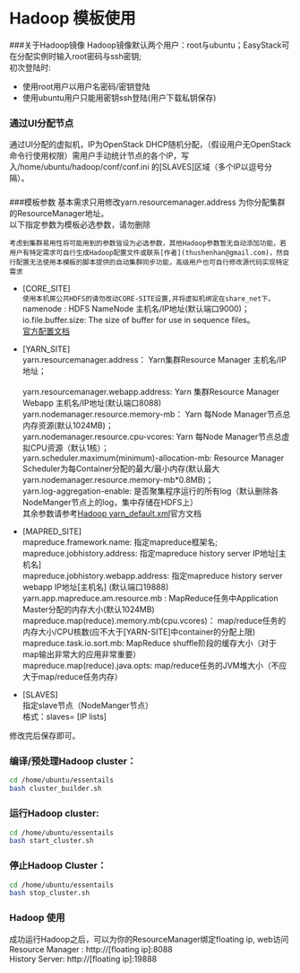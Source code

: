  Hadoop 模板使用
===================================
###关于Hadoop镜像
 Hadoop镜像默认两个用户：root与ubuntu；EasyStack可在分配实例时输入root密码与ssh密钥; <br>
 初次登陆时:
 - 使用root用户以用户名密码/密钥登陆
 - 使用ubuntu用户只能用密钥ssh登陆(用户下载私钥保存)

### 通过UI分配节点
 通过UI分配的虚拟机，IP为OpenStack DHCP随机分配，（假设用户无OpenStack命令行使用权限）需用户手动统计节点的各个IP，写入/home/ubuntu/hadoop/conf/conf.ini 的[SLAVES]区域（多个IP以逗号分隔）。<br>

### 



###模板参数
 基本需求只用修改yarn.resourcemanager.address 为你分配集群的ResourceManager地址。<br>
 以下指定参数为模板必选参数，请勿删除<br>

 `考虑到集群易用性将可能用到的参数皆设为必选参数，其他Hadoop参数暂无自动添加功能，若用户有特定需求可自行生成Hadoop配置文件或联系[作者](thushenhan@gmail.com)，然自行配置无法使用本模板的脚本提供的自动集群同步功能，高级用户也可自行修改源代码实现特定需求`
<br>
 - [CORE_SITE]<br>
	`使用本机房公共HDFS的请勿改动CORE-SITE设置,并将虚拟机绑定在share_net下。`<br>
	namenode : HDFS NameNode 主机名/IP地址(默认端口9000)；<br>
	io.file.buffer.size: The size of buffer for use in sequence files。<br>
	[官方配置文档](https://hadoop.apache.org/docs/r2.7.1/hadoop-project-dist/hadoop-common/core-default.xml)
	
 - [YARN_SITE]<br>
	yarn.resourcemanager.address： Yarn集群Resource Manager 主机名/IP地址； 	<br>	
	yarn.resourcemanager.webapp.address: Yarn 集群Resource Manager Webapp 主机名/IP地址(默认端口8088)
	<br>
	yarn.nodemanager.resource.memory-mb： Yarn 每Node Manager节点总内存资源(默认1024MB)；
	<br>
	yarn.nodemanager.resource.cpu-vcores: Yarn 每Node Manager节点总虚拟CPU资源（默认1核）；
	<br>
	yarn.scheduler.maximum(minimum)-allocation-mb: Resource Manager Scheduler为每Container分配的最大/最小内存(默认最大yarn.nodemanager.resource.memory-mb*0.8MB)；
	<br>
	yarn.log-aggregation-enable: 是否聚集程序运行的所有log（默认删除各NodeManger节点上的log，集中存储在HDFS上）
	<br>
	其余参数请参考[Hadoop yarn_default.xml](https://hadoop.apache.org/docs/r2.4.1/hadoop-yarn/hadoop-yarn-common/yarn-default.xml)官方文档
	<br>
 - [MAPRED_SITE]<br>
	mapreduce.framework.name: 指定mapreduce框架名;<br>
	mapreduce.jobhistory.address: 指定mapreduce history server IP地址[主机名]
	<br>
	mapreduce.jobhistory.webapp.address: 指定mapreduce history server webapp IP地址[主机名]	(默认端口19888)	<br>
	yarn.app.mapreduce.am.resource.mb : MapReduce任务中Application Master分配的内存大小(默认1024MB)<br>
	mapreduce.map(reduce).memory.mb(cpu.vcores)： map/reduce任务的内存大小/CPU核数(应不大于[YARN-SITE]中container的分配上限)<br>
	mapreduce.task.io.sort.mb: MapReduce shuffle阶段的缓存大小（对于map输出非常大的应用非常重要）<br>
	mapreduce.map(reduce).java.opts: map/reduce任务的JVM堆大小（不应大于map/reduce任务内存）<br>
- [SLAVES]<br>
	指定slave节点（NodeManger节点）<br>
	格式：slaves= [IP lists]<br>
	
 修改完后保存即可。

### 编译/预处理Hadoop cluster：
``` bash
cd /home/ubuntu/essentails
bash cluster_builder.sh
```
### 运行Hadoop cluster:
``` bash
cd /home/ubuntu/essentails
bash start_cluster.sh
```
### 停止Hadoop Cluster：
``` bash
cd /home/ubuntu/essentails
bash stop_cluster.sh
```

### Hadoop 使用
成功运行Hadoop之后，可以为你的ResourceManager绑定floating ip, web访问<br>
Resource Manager : http://[floating ip]:8088 <br>
History Server: http://[floating ip]:19888 <br>

